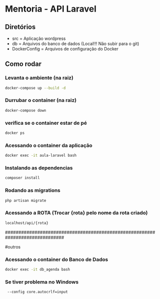 # Mentoria - API Laravel

## Diretórios

- src = Aplicação wordpress
- db = Arquivos do banco de dados (Local!!! Não subir para o git)
- DockerConfig = Arquivos de configuração do Docker

## Como rodar

### Levanta o ambiente (na raiz)

```bash
docker-compose up --build -d
```

### Durrubar o container (na raiz)

```bash
docker-compose down
```

### verifica se o container estar de pé 

```bash
docker ps
```

### Acessando o container da aplicação

```bash
docker exec -it aula-laravel bash
```

### Instalando as dependencias

```bash
composer install
```

### Rodando as migrations

```bash
php artisan migrate
```

### Acessando a ROTA (Trocar {rota} pelo nome da rota criado)

```bash
localhost/api/{rota}
```



##############################################################################

#outros

### Acessando o container do Banco de Dados

```bash
docker exec -it db_agenda bash
```

### Se tiver problema no Windows

```
 --config core.autocrlf=input
```
